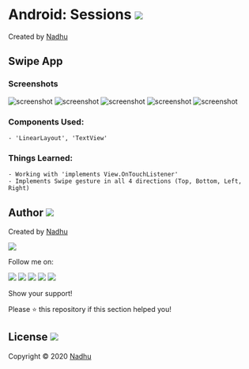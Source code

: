 # Android: Sessions [<img src="https://github.com/iamnadhu/n14-icons/blob/master/android-icon.png">](https://github.com/iamnadhu/n14-android/tree/master/sessions/Swipe%20App)
Created by [Nadhu](https://github.com/iamnadhu)


## Swipe App
### Screenshots
![screenshot](https://github.com/iamnadhu/n14-android/blob/master/sessions/Swipe%20App/screenshots/01.jpg)
![screenshot](https://github.com/iamnadhu/n14-android/blob/master/sessions/Swipe%20App/screenshots/02.jpg)
![screenshot](https://github.com/iamnadhu/n14-android/blob/master/sessions/Swipe%20App/screenshots/03.jpg)
![screenshot](https://github.com/iamnadhu/n14-android/blob/master/sessions/Swipe%20App/screenshots/04.jpg)
![screenshot](https://github.com/iamnadhu/n14-android/blob/master/sessions/Swipe%20App/screenshots/05.jpg)
### Components Used:
```
- 'LinearLayout', 'TextView'
```
### Things Learned:
```
- Working with 'implements View.OnTouchListener'
- Implements Swipe gesture in all 4 directions (Top, Bottom, Left, Right)
```


## Author [<img src="https://github.com/iamnadhu/n14-icons/blob/master/auther-icon.png">](https://github.com/iamnadhu)
Created by [Nadhu](https://github.com/iamnadhu)

[<img src="https://github.com/iamnadhu/n14-icons/blob/master/nadhu-pic.jpg">](https://github.com/iamnadhu)

Follow me on: 

[<img src="https://github.com/iamnadhu/n14-icons/blob/master/instagram-icon.png">](https://www.instagram.com/iamnadhu/)
[<img src="https://github.com/iamnadhu/n14-icons/blob/master/whatsapp-icon.png">](https://api.whatsapp.com/send?phone=917293451396&lang=en)
[<img src="https://github.com/iamnadhu/n14-icons/blob/master/facebook-icon.png">](https://www.facebook.com/iamnadhu/)
[<img src="https://github.com/iamnadhu/n14-icons/blob/master/linkedin-icon.png">](https://www.linkedin.com/in/iamnadhu/)
[<img src="https://github.com/iamnadhu/n14-icons/blob/master/telegram-icon.png">](https://t.me/iamnadhu)

Show your support!

Please ⭐️   this repository if this section helped you!


## License [<img src="https://github.com/iamnadhu/n14-icons/blob/master/license-icon.png">](https://github.com/iamnadhu/n14-android/tree/master/sessions/Swipe%20App)
Copyright © 2020 [Nadhu](https://github.com/iamnadhu)
